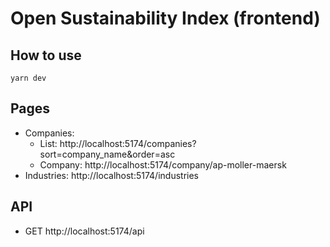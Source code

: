 # Open Sustainability Index (frontend)

## How to use

    yarn dev

## Pages

- Companies:
	- List: http://localhost:5174/companies?sort=company_name&order=asc
	- Company: http://localhost:5174/company/ap-moller-maersk
- Industries: http://localhost:5174/industries

## API

- GET http://localhost:5174/api
